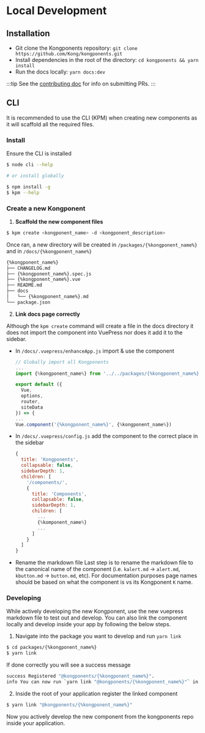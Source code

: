 # Local Development

## Installation
 - Git clone the Kongponents repository: `git clone https://github.com/Kong/kongponents.git`
 - Install dependencies in the root of the directory: `cd kongponents && yarn install` 
 - Run the docs locally: `yarn docs:dev`

:::tip
See the [contributing doc](https://github.com/Kong/kongponents/blob/master/CONTRIBUTING.md) for info on submitting PRs.
:::

## CLI
It is recommended to use the CLI (KPM) when creating new components as it will scaffold all the required files.

### Install
Ensure the CLI is installed

```bash
$ node cli --help

# or install globally

$ npm install -g
$ kpm --help
```

### Create a new Kongponent
1. **Scaffold the new component files**
```bash
$ kpm create <kongponent_name> -d <kongponent_description>
```

Once ran, a new directory will be created in `/packages/{%kongponent_name%}` and in `/docs/{%kongponent_name%}` 

```bash
{%kongponent_name%}
├── CHANGELOG.md
├── {%kongponent_name%}.spec.js
├── {%kongponent_name%}.vue
├── README.md
├── docs
│   └── {%kongponent_name%}.md
└── package.json
```

2. **Link docs page correctly**

Although the `kpm create` command will create a file in the docs directory it does not import the component into VuePress nor does it add it to the sidebar.

- In `/docs/.vuepress/enhanceApp.js` import & use the component
  ```js
  // Globally import all Kongponents
  ...
  import {%kongponent_name%} from '../../packages/{%kongponent_name%}'

  export default ({
    Vue,
    options,
    router,
    siteData
  }) => {
  ...
  Vue.component('{%kongponent_name%}', {%kongponent_name%})
  ```
- In `/docs/.vuepress/config.js` add the component to the correct place in the sidebar
  ```js
  {
    title: 'Kongponents',
    collapsable: false,
    sidebarDepth: 1,
    children: [
      '/components/',
      {
        title: 'Components',
        collapsable: false,
        sidebarDepth: 1,
        children: [
          ...
          {%komponent_name%}
          ...
        ]
      }
    ]
  }
  ```
- Rename the markdown file
  Last step is to rename the markdown file to the canonical name of the component (i.e. `kalert.md` -> `alert.md`, `kbutton.md` -> `button.md`, etc). For documentation purposes page names should be based on what the component is vs its Kongponent `K` name.

### Developing
While actively developing the new Kongponent, use the new vuepress markdown file to test out and develop. You can also link the component locally and develop inside your app by following the below steps. 

1. Navigate into the package you want to develop and run `yarn link`
  ```bash
  $ cd packages/{%kongponent_name%}
  $ yarn link
  ```
  If done correctly you will see a success message
  ```bash
  success Registered "@kongponents/{%kongponent_name%}".
  info You can now run `yarn link "@kongponents/{%kongponent_name%}"` in the projects where you want to use this package and it will be used instead.
  ```

2. Inside the root of your application register the linked component
  ```bash
  $ yarn link "@kongponents/{%kongponent_name%}"
  ```
  Now you actively develop the new component from the kongponents repo inside your application.  
